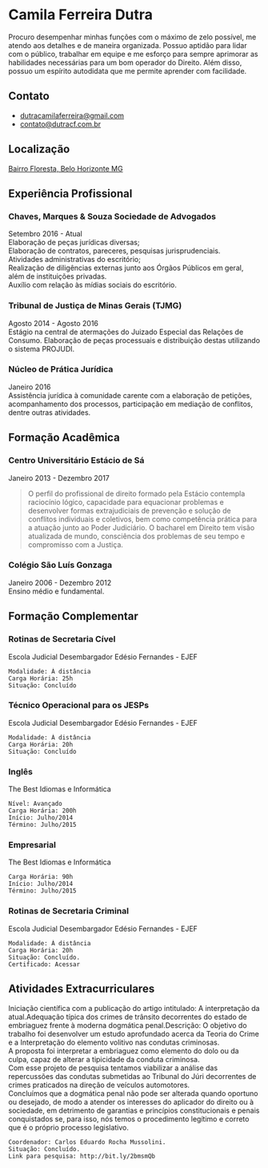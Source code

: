 # Camila Ferreira Dutra
Procuro desempenhar minhas funções com o máximo de zelo possível, me atendo aos detalhes e de maneira organizada. Possuo aptidão para lidar com o público, trabalhar em equipe e me esforço para sempre aprimorar as habilidades necessárias para um bom operador do Direito. Além disso, possuo um espírito autodidata que me permite aprender com facilidade.

## Contato
- dutracamilaferreira@gmail.com
- contato@dutracf.com.br

## Localização
[Bairro Floresta, Belo Horizonte MG](https://goo.gl/maps/2Jog96U25jk)

## Experiência Profissional

### Chaves, Marques & Souza Sociedade de Advogados  
Setembro 2016 - Atual  
Elaboração de peças jurídicas diversas;  
Elaboração de contratos, pareceres, pesquisas jurisprudenciais.  
Atividades administrativas do escritório;  
Realização de diligências externas junto aos Órgãos Públicos em geral, além de instituições privadas.  
Auxílio com relação às mídias sociais do escritório.

### Tribunal de Justiça de Minas Gerais (TJMG)
Agosto 2014 - Agosto 2016  
Estágio na central de atermações do Juizado Especial das Relações de Consumo. Elaboração de peças processuais e distribuição destas utilizando o sistema PROJUDI.

### Núcleo de Prática Jurídica
Janeiro 2016  
Assistência jurídica à comunidade carente com a elaboração de petições, acompanhamento dos processos, participação em mediação de conflitos, dentre outras atividades.

## Formação Acadêmica

### Centro Universitário Estácio de Sá
Janeiro 2013 - Dezembro 2017  
> O perfil do profissional de direito formado pela Estácio contempla raciocínio lógico, capacidade para equacionar problemas e desenvolver formas extrajudiciais de prevenção e solução de conflitos individuais e coletivos, bem como competência prática para a atuação junto ao Poder Judiciário. O bacharel em Direito tem visão atualizada de mundo, consciência dos problemas de seu tempo e compromisso com a Justiça.

### Colégio São Luís Gonzaga
Janeiro 2006 - Dezembro 2012  
Ensino médio e fundamental.

## Formação Complementar

### Rotinas de Secretaria Cível
Escola Judicial Desembargador Edésio Fernandes - EJEF  
```
Modalidade: À distância  
Carga Horária: 25h  
Situação: Concluído
```
### Técnico Operacional para os JESPs
Escola Judicial Desembargador Edésio Fernandes - EJEF  
```
Modalidade: À distância  
Carga Horária: 20h  
Situação: Concluído
```
### Inglês
The Best Idiomas e Informática  
```
Nível: Avançado  
Carga Horária: 200h  
Início: Julho/2014  
Término: Julho/2015
```
### Empresarial
The Best Idiomas e Informática  
```
Carga Horária: 90h  
Início: Julho/2014  
Término: Julho/2015
```
### Rotinas de Secretaria Criminal

Escola Judicial Desembargador Edésio Fernandes - EJEF  
```
Modalidade: À distância  
Carga Horária: 20h  
Situação: Concluído.  
Certificado: Acessar
```
## Atividades Extracurriculares

Iniciação científica com a publicação do artigo intitulado: A interpretação da atual.Adequação típica dos crimes de trânsito decorrentes do estado de embriaguez frente à moderna dogmática penal.Descrição: O objetivo do trabalho foi desenvolver um estudo aprofundado acerca da Teoria do Crime e a Interpretação do elemento volitivo nas condutas criminosas.  
A proposta foi interpretar a embriaguez como elemento do dolo ou da culpa, capaz de alterar a tipicidade da conduta criminosa.  
Com esse projeto de pesquisa tentamos viabilizar a análise das repercussões das condutas submetidas ao Tribunal do Júri decorrentes de crimes praticados na direção de veículos automotores.  
Concluímos que a dogmática penal não pode ser alterada quando oportuno ou desejado, de modo a atender os interesses do aplicador do direito ou à sociedade, em detrimento de garantias e princípios constitucionais e penais conquistados se, para isso, nós temos o procedimento legítimo e correto que é o próprio processo legislativo.  
```
Coordenador: Carlos Eduardo Rocha Mussolini.  
Situação: Concluído.  
Link para pesquisa: http://bit.ly/2bmsmQb
```
